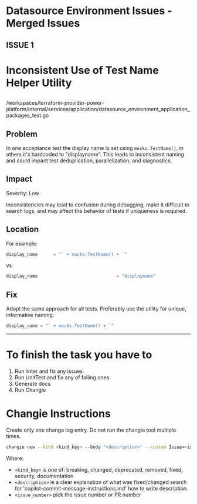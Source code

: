 # Datasource Environment Issues - Merged Issues

## ISSUE 1

# Inconsistent Use of Test Name Helper Utility

##

/workspaces/terraform-provider-power-platform/internal/services/application/datasource_environment_application_packages_test.go

## Problem

In one acceptance test the display name is set using `mocks.TestName()`, in others it's hardcoded to "displayname". This leads to inconsistent naming and could impact test deduplication, parallelization, and diagnostics.

## Impact

Severity: Low

Inconsistencies may lead to confusion during debugging, make it difficult to search logs, and may affect the behavior of tests if uniqueness is required.

## Location

For example:

```go
display_name      = "` + mocks.TestName() + `"
```
vs
```go
display_name                              = "displayname"
```

## Fix

Adopt the same approach for all tests. Preferably use the utility for unique, informative naming:

```go
display_name = "` + mocks.TestName() + `"
```


---

# To finish the task you have to 
1. Run linter and fix any issues 
2. Run UnitTest and fix any of failing ones
3. Generate docs 
4. Run Changie

# Changie Instructions
Create only one change log entry. Do not run the changie tool multiple times.

```bash
changie new --kind <kind_key> --body "<description>" --custom Issue=<issue_number>
```
Where:
- `<kind_key>` is one of: breaking, changed, deprecated, removed, fixed, security, documentation
- `<description>` is a clear explanation of what was fixed/changed search for 'copilot-commit-message-instructions.md' how to write description.
- `<issue_number>` pick the issue number or PR number
